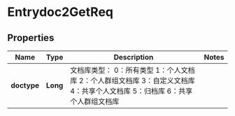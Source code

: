 # Entrydoc2GetReq

## Properties
Name | Type | Description | Notes
------------ | ------------- | ------------- | -------------
**doctype** | **Long** | 文档库类型：  0：所有类型  1：个人文档库  2：个人群组文档库  3：自定义文档库  4：共享个人文档库  5：归档库  6：共享个人群组文档库 | 
